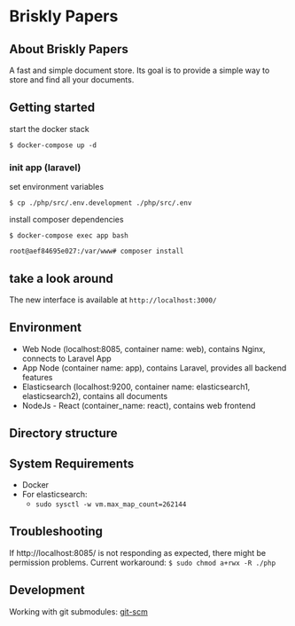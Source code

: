 # Briskly Papers

## About Briskly Papers
A fast and simple document store. Its goal is to provide a simple way to store and find all your documents.

## Getting started

start the docker stack

`$ docker-compose up -d`

### init app (laravel)

set environment variables

`$ cp ./php/src/.env.development ./php/src/.env`

install composer dependencies

`$ docker-compose exec app bash`

`root@aef84695e027:/var/www# composer install`

## take a look around

The new interface is available at `http://localhost:3000/`

## Environment

* Web Node (localhost:8085, container name: web), contains Nginx, connects to Laravel App
* App Node (container name: app), contains Laravel, provides all backend features
* Elasticsearch (localhost:9200, container name: elasticsearch1, elasticsearch2), contains all documents
* NodeJs - React (container_name: react), contains web frontend

## Directory structure



## System Requirements

* Docker
* For elasticsearch:
  * `sudo sysctl -w vm.max_map_count=262144`

## Troubleshooting

If http://localhost:8085/ is not responding as expected, there might be permission problems. Current workaround: `$ sudo chmod a+rwx -R ./php`

## Development

Working with git submodules: [git-scm](https://git-scm.com/book/en/v2/Git-Tools-Submodules)